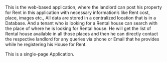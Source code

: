 This is the web-based application, where the landlord can post his property for Rent in this application with necessary information’s like Rent cost, place, images etc., 
All data are stored in a centralized location that is in a Database. And a tenant who is looking for a Rental house can search with the place of 
where he is looking for Rental house. He will get the list of Rental house available in all 
those places and then he can directly contact the respective landlord for any queries via phone or Email that he provides while he registering his House for Rent.

This is a single-page Application.

